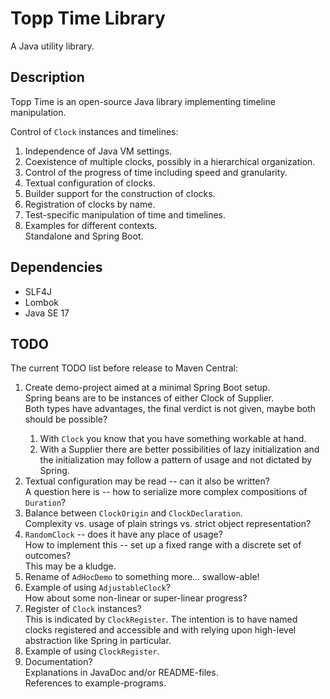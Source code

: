 # Topp Time Library

A Java utility library.

## Description

Topp Time is an open-source Java library implementing timeline manipulation.


Control of `Clock` instances and timelines:

1. Independence of Java VM settings.
2. Coexistence of multiple clocks, possibly in a hierarchical organization.
3. Control of the progress of time including speed and granularity.
4. Textual configuration of clocks.
5. Builder support for the construction of clocks.
6. Registration of clocks by name.
7. Test-specific manipulation of time and timelines.
8. Examples for different contexts.\
   Standalone and Spring Boot.

## Dependencies

* SLF4J
* Lombok
* Java SE 17

## TODO

The current TODO list before release to Maven Central:

1. Create demo-project aimed at a minimal Spring Boot setup.\
   Spring beans are to be instances of either Clock of Supplier<Clock>.\
   Both types have advantages, the final verdict is not given, maybe both should be possible?
    1. With `Clock` you know that you have something workable at hand.
    2. With a Supplier there are better possibilities of lazy initialization and the initialization may follow a pattern of usage and not dictated by Spring.
2. Textual configuration may be read -- can it also be written?\
   A question here is -- how to serialize more complex compositions of `Duration`?
3. Balance between `ClockOrigin` and `ClockDeclaration`.\
   Complexity vs. usage of plain strings vs. strict object representation?
4. `RandomClock` -- does it have any place of usage?\
   How to implement this -- set up a fixed range with a discrete set of outcomes?\
   This may be a kludge.
5. Rename of `AdHocDemo` to something more... swallow-able!
6. Example of using `AdjustableClock`?\
   How about some non-linear or super-linear progress?
7. Register of `Clock` instances?\
   This is indicated by `ClockRegister`. The intention is to have named clocks registered and accessible and with relying upon high-level abstraction like Spring in particular.
8. Example of using `ClockRegister`.
9. Documentation?\
   Explanations in JavaDoc and/or README-files.\
   References to example-programs.
